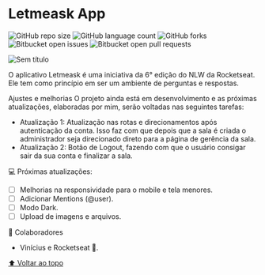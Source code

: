 # Letmeask App
![GitHub repo size](https://img.shields.io/github/repo-size/iuricode/README-template?style=for-the-badge)
![GitHub language count](https://img.shields.io/github/languages/count/iuricode/README-template?style=for-the-badge)
![GitHub forks](https://img.shields.io/github/forks/iuricode/README-template?style=for-the-badge)
![Bitbucket open issues](https://img.shields.io/bitbucket/issues/iuricode/README-template?style=for-the-badge)
![Bitbucket open pull requests](https://img.shields.io/bitbucket/pr-raw/iuricode/README-template?style=for-the-badge)

![Sem título](https://user-images.githubusercontent.com/95628630/171082976-aee688d7-5bb1-4bc6-b5a5-2a2e38e156af.png)

O aplicativo Letmeask é uma iniciativa da 6° edição do NLW da Rocketseat. Ele tem como princípio em ser um ambiente de perguntas e respostas.

Ajustes e melhorias
O projeto ainda está em desenvolvimento e as próximas atualizações, elaboradas por mim, serão voltadas nas seguintes tarefas:

 * Atualização 1: Atualização nas rotas e direcionamentos após autenticação da conta. Isso faz com que depois que   a sala é criada o administrador seja direcionado direto para a página de gerência da sala.
 * Atualização 2: Botão de Logout, fazendo com que o usuário consigar sair da sua conta e finalizar a sala.
 
 💻 Próximas atualizações:
 - [ ] Melhorias na responsividade para o mobile e tela menores.
 - [ ] Adicionar Mentions (@user).
 - [ ] Modo Dark.
 - [ ] Upload de imagens e arquivos.

🤝 Colaboradores
* Vinícius e Rocketseat 🚀.

[⬆ Voltar ao topo](#nome-do-projeto)<br>
